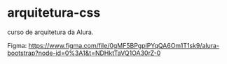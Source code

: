 # arquitetura-css
curso de arquitetura da Alura.

Figma:
https://www.figma.com/file/0gMF5BPgplPYqQA6Om1T1sk9/alura-bootstrap?node-id=0%3A1&t=NDHktTaVQ1OA30rZ-0